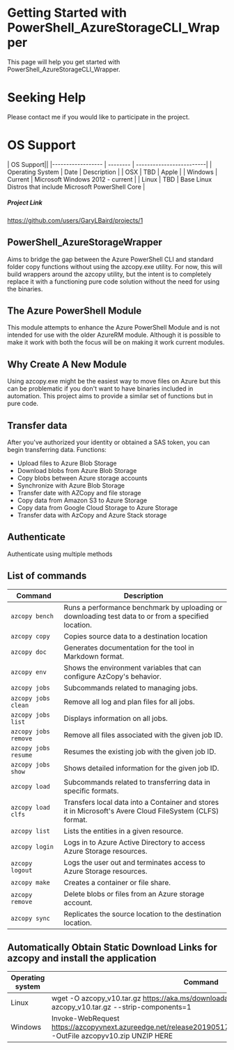 # Getting Started with PowerShell_AzureStorageCLI_Wrapper
This page will help you get started with PowerShell_AzureStorageCLI_Wrapper. 

# Seeking Help
Please contact me if you would like to participate in the project.

# OS Support
| OS Support||
|------------------ | -------- | -------------------------|
| Operating System | Date | Description |
| OSX | TBD | Apple |
| Windows | Current | Microsoft Windows 2012 - current |
| Linux   | TBD | Base Linux Distros that include Microsoft PowerShell Core |

##### Project Link
https://github.com/users/GaryLBaird/projects/1

## PowerShell_AzureStorageWrapper
Aims to bridge the gap between the Azure PowerShell CLI and standard folder copy functions without using the azcopy.exe utility. For now, this will build wrappers around the azcopy utility, but the intent is to completely replace it with a functioning pure code solution without the need for using the binaries.

## The Azure PowerShell Module
This module attempts to enhance the Azure PowerShell Module and is not intended for use with the older AzureRM module. Although it is possible to make it work with both the focus will be on making it work current modules.

## Why Create A New Module
Using azcopy.exe might be the easiest way to move files on Azure but this can be problematic if you don't want to have binaries included in automation. This project aims to provide a similar set of functions but in pure code.

## Transfer data
After you've authorized your identity or obtained a SAS token, you can begin transferring data.
Functions:

- Upload files to Azure Blob Storage
- Download blobs from Azure Blob Storage
- Copy blobs between Azure storage accounts
- Synchronize with Azure Blob Storage
- Transfer date with AZCopy and file storage
- Copy data from Amazon S3 to Azure Storage
- Copy data from Google Cloud Storage to Azure Storage
- Transfer data with AzCopy and Azure Stack storage

## Authenticate
Authenticate using multiple methods

## List of commands
| Command | Description |
| -------------------------------------- | ----------------------------------------------------- |
| `azcopy bench` | Runs a performance benchmark by uploading or downloading test data to or from a specified location.|
| `azcopy copy` | Copies source data to a destination location|
| `azcopy doc` | Generates documentation for the tool in Markdown format.|
| `azcopy env` | Shows the environment variables that can configure AzCopy's behavior.|
| `azcopy jobs`  | Subcommands related to managing jobs.|
| `azcopy jobs clean` | Remove all log and plan files for all jobs.|
| `azcopy jobs list` | Displays information on all jobs.|
| `azcopy jobs remove` | Remove all files associated with the given job ID.|
| `azcopy jobs resume`  | Resumes the existing job with the given job ID.|
| `azcopy jobs show` | Shows detailed information for the given job ID.|
| `azcopy load` | Subcommands related to transferring data in specific formats.|
| `azcopy load clfs` | Transfers local data into a Container and stores it in Microsoft's Avere Cloud FileSystem (CLFS) format.|
| `azcopy list` | Lists the entities in a given resource.|
| `azcopy login` | Logs in to Azure Active Directory to access Azure Storage resources.|
| `azcopy logout` | Logs the user out and terminates access to Azure Storage resources.|
| `azcopy make` | Creates a container or file share.|
| `azcopy remove` | Delete blobs or files from an Azure storage account.|
| `azcopy sync` | Replicates the source location to the destination location.|

## Automatically Obtain Static Download Links for azcopy and install the application
| Operating system | Command |
| ------------------------- | ----------------------------------------------------- |
| Linux | wget -O azcopy_v10.tar.gz https://aka.ms/downloadazcopy-v10-linux && tar -xf azcopy_v10.tar.gz --strip-components=1|
|Windows | Invoke-WebRequest https://azcopyvnext.azureedge.net/release20190517/azcopy_windows_amd64_10.1.2.zip -OutFile azcopyv10.zip UNZIP HERE|

